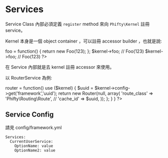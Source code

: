 Services
========

Service Class 內部必須定義 `register` method 來向 `Phifty\Kernel` 註冊 service。

Kernel 本身是一個 object container ，可以註冊 accessor builder ，也就是說:

<?php
    $kernel = kernel();
    $kernel->foo = function() { 
        return new Foo(123);
    };

    $kernel->foo;  // Foo(123)

    $kernel->foo;  // Foo(123)
?>

在 Service 內部就是去 kernel 註冊 accessor 來使用。

以 RouterService 為例:

<?php
namespace Phifty\Service;
use Roller\Router;

class RouterService 
    implements ServiceInterface
{
    public function getId() { return 'Router'; }
    public function register($kernel, $options = array() ) 
    {
        $kernel->router = function() use ($kernel) {
            $uuid = $kernel->config->get('framework','uuid');
            return new Router(null, array( 
                'route_class' => 'Phifty\Routing\Route',
                // 'cache_id' => $uuid,
            ));
        };
    }
}
?>

## Service Config 

請見 config/framework.yml

    Services:
      CurrentUserService:
        OptionName: value
        OptionName2: value

